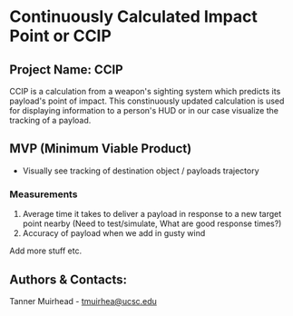 # Continuously Calculated Impact Point or CCIP

## Project Name: CCIP 
CCIP is a calculation from a weapon's sighting system which predicts its payload's point of impact. This constinuously updated calculation is used for displaying information to a person's HUD or in our case visualize the tracking of a payload. 

## MVP (Minimum Viable Product) 
- Visually see tracking of destination object / payloads trajectory

### Measurements
1. Average time it takes to deliver a payload in response to a new target point nearby (Need to test/simulate, What are good response times?)
2. Accuracy of payload when we add in gusty wind

Add more stuff etc.

## Authors & Contacts:
Tanner Muirhead - tmuirhea@ucsc.edu